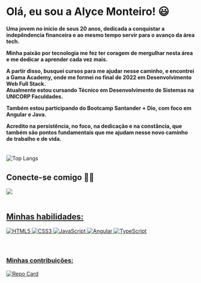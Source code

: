 ## <h1>Olá, eu sou a Alyce Monteiro! 😃</h1> 

<h4>Uma jovem no início de seus 20 anos, dedicada a conquistar a indepêndencia financeira e ao mesmo tempo servir para o avanço da área tech. 

Minha paixão por tecnologia me fez ter coragem de mergulhar nesta área e me dedicar a aprender cada vez mais. 
  
A partir disso, busquei cursos para me ajudar nesse caminho, e encontrei a Gama Academy, onde me formei no final de 2022 em Desenvolvimento Web Full Stack.  
Atualmente estou cursando Técnico em Desenvolvimento de Sistemas na UNICORP Faculdades.

Também estou participando do Bootcamp Santander + Dio, com foco em Angular e Java. 

Acredito na persistência, no foco, na dedicação e na constância, que também são pontos fundamentais que me ajudam nesse novo caminho de trabalho e de vida. </h4>
<br>
![Top Langs](https://github-readme-stats-git-masterrstaa-rickstaa.vercel.app/api/top-langs/?username=alyce-developer&layout=compact&bg_color=000&border_color=30A3DC&title_color=E94D5F&text_color=FFF)
<br>

<h2>Conecte-se comigo 🙋‍♀️</h2>
<div>
  <a href="https://www.linkedin.com/in/alyce-monteiro/" target="_blank"> <img src="https://img.shields.io/badge/LinkedIn-0077B5?style=for-the-badge&logo=linkedin&logoColor=white">
</div>
<br>

## <h2>Minhas habilidades:</h2>

<div>

  ![HTML5](https://img.shields.io/badge/HTML5-000?style=for-the-badge&logo=html5) ![CSS3](https://img.shields.io/badge/CSS3-000?style=for-the-badge&logo=css3&logoColor=264CE4) ![JavaScript](https://img.shields.io/badge/JavaScript-000?style=for-the-badge&logo=javascript) ![Angular](https://img.shields.io/badge/Angular-000?style=for-the-badge&logo=angular&logoColor=C3002F) ![TypeScript](https://img.shields.io/badge/TypeScript-000?style=for-the-badge&logo=typescript)
</div>  
<br>

## <h3>Minhas contribuições:</h3>

<div>
	
[![Repo Card](https://github-readme-stats.vercel.app/api/pin/?username=alyce-developer&repo=dio-lab-open-source&bg_color=000&border_color=30A3DC&show_icons=true&icon_color=30A3DC&title_color=E94D5F&text_color=FFF)](https://github.com/alyce-developer/dio-lab-open-source)

</div>


